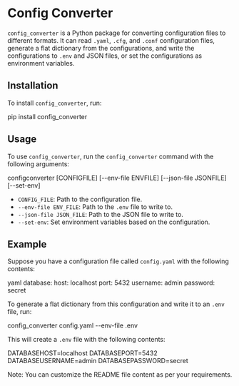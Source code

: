 # Config Converter

`config_converter` is a Python package for converting configuration files to different formats. It can read `.yaml`, `.cfg`, and `.conf` configuration files, generate a flat dictionary from the configurations, and write the configurations to `.env` and JSON files, or set the configurations as environment variables.

## Installation

To install `config_converter`, run:

pip install config_converter

## Usage

To use `config_converter`, run the `config_converter` command with the following arguments:

configconverter [CONFIGFILE] [--env-file ENVFILE] [--json-file JSONFILE] [--set-env]

- `CONFIG_FILE`: Path to the configuration file.
- `--env-file ENV_FILE`: Path to the `.env` file to write to.
- `--json-file JSON_FILE`: Path to the JSON file to write to.
- `--set-env`: Set environment variables based on the configuration.

## Example

Suppose you have a configuration file called `config.yaml` with the following contents:

yaml database: host: localhost port: 5432 username: admin password: secret

To generate a flat dictionary from this configuration and write it to an `.env` file, run:

config_converter config.yaml --env-file .env

This will create a `.env` file with the following contents:

DATABASEHOST=localhost 
DATABASEPORT=5432 
DATABASEUSERNAME=admin 
DATABASEPASSWORD=secret

Note: You can customize the README file content as per your requirements.
